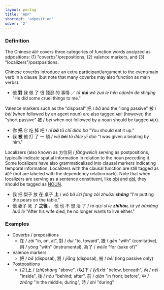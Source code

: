 ```yaml
---
layout: postag
title: 'ADP'
shortdef: 'adposition'
udver: '2'
---
```


### Definition

The Chinese `ADP` covers three categories of function words analyzed as adpositions: (1) "coverbs"/prepositions, (2) valence markers, and (3) "localizers"/postpositions.

Chinese coverbs introduce an extra participant/argument to the event/main verb in a clause (but note that many coverbs may also function as main verbs).

- 他 <b>對</b> 我 做 了 很 殘忍 的 事情 ／ _tā <b>duì</b> wǒ zuò le hěn cánrěn de shìqíng_ "He did some cruel things to me."

Valence markers such as the "disposal" 把 / _bǎ_ and the "long passive" 被 / _bèi_ (when followed by an agent noun) are also tagged `ADP` (however, the "short passive" 被 / _bèi_ when not followed by a noun should be tagged <a>`AUX`</a>).

- 你 <b>把</b> 它 吃 掉 吧 / _nǐ <b>bǎ</b> tā chī diào ba_ "You should eat it up."
- 我 <b>被</b> 他 打 了 一 頓 / _wǒ <b>bèi</b> tā dǎle yī dùn_ "I was given a beating by him."

Localizers (also known as 方位詞 / _fāngwèicí_) serving as postpositions, typically indicate spatial information in relation to the noun preceding it. Some localizers have also grammaticalized into clausal markers indicating temporal information. Localizers with the clausal function are still tagged as `ADP` (but are labeled with the dependency relation <a>`mark`</a>).  Note that when localizers are serving as a sentence constituent, like [obj]() and [obl](), they should be tagged as [NOUN]().

- 我 把 梨子 放 在 桌子 <b>上</b> / _wǒ bǎ lízi fàng zài zhuōzi <b>shàng</b>_ "I'm putting the pears on the table."
- 他 妻子 死 了 <b>之後</b> ， 他 也 不 想 活 了 / _tā qīzi sǐ le <b>zhīhòu</b>, tā yě bùxiǎng huó le_ "After his wife died, he no longer wants to live either."

### Examples

- Coverbs / prepositions
  - 在 / _zài_ "in, on, at", 對 / _duì_ "to, toward", 跟 / _gēn_ "with" (comitative), 用 / _yòng_ "with" (instrumental), 為了 / _wèile_ "for (sake of)"
- Valence markers
  - 把 / _bǎ_ (disposal), 將 / _jiāng_ (disposal), 被 / _bèi_ (long passive only)
- Postpositions
  - (之)上 / _(zhī)shàng_ "above", (以)下 / _(yǐ)xià_ "below, beneath", 內 / _nèi_ "inside", 後 / _hòu_ "behind; after", 前 / _qián_ "in front; before", 中 / _zhōng_ "in the middle; during", 時 / _shí_ "during"


<!-- Interlanguage links updated Pá kvě 14 11:08:18 CEST 2021 -->
